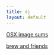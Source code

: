 ```yaml
---
title: dj
layout: default
---
```

[OSX image sums](OSX_image_sums.html)

[brew and friends](brew_and_friends.html)
